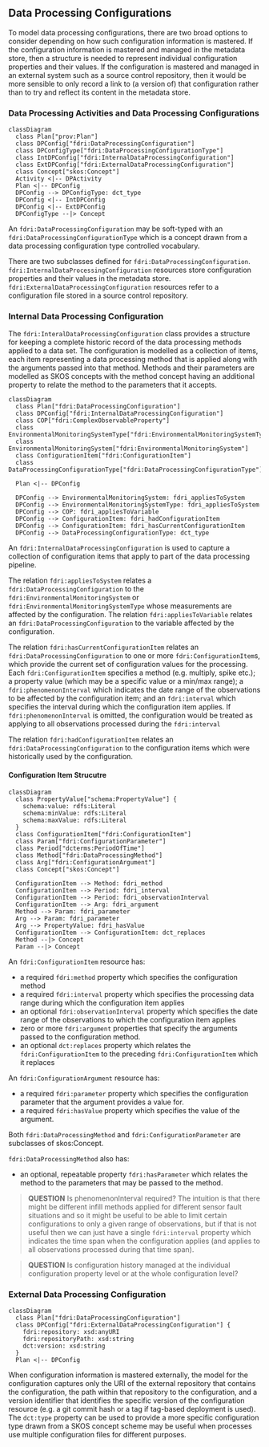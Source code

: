 ## Data Processing Configurations

To model data processing configurations, there are two broad options to consider depending on how such configuration information is mastered. If the configuration information is mastered and managed in the metadata store, then a structure is needed to represent individual configuration properties and their values. If the configuration is mastered and managed in an external system such as a source control repository, then it would be more sensible to only record a link to (a version of) that configuration rather than to try and reflect its content in the metadata store.

### Data Processing Activities and Data Processing Configurations

```mermaid
classDiagram
  class Plan["prov:Plan"]
  class DPConfig["fdri:DataProcessingConfiguration"]
  class DPConfigType["fdri:DataProcessingConfigurationType"]
  class IntDPConfig["fdri:InternalDataProcessingConfiguration"]
  class ExtDPConfig["fdri:ExternalDataProcessingConfiguration"]
  class Concept["skos:Concept"]
  Activity <|-- DPActivity
  Plan <|-- DPConfig
  DPConfig --> DPConfigType: dct_type
  DPConfig <|-- IntDPConfig
  DPConfig <|-- ExtDPConfig
  DPConfigType --|> Concept
```

An `fdri:DataProcessingConfiguration` may be soft-typed with an `fdri:DataProcessingConfigurationType` which is a concept drawn from a data processing configuration type controlled vocabulary.

There are two subclasses defined for `fdri:DataProcessingConfiguration`. `fdri:InternalDataProcessingConfiguration` resources store configuration properties and their values in the metadata store. `fdri:ExternalDataProcessingConfiguration` resources refer to a configuration file stored in a source control repository.

### Internal Data Processing Configuration

The `fdri:InteralDataProcessingConfiguration` class provides a structure for keeping a complete historic record of the data processing methods applied to a data set. The configuration is modelled as a collection of items, each item representing a data processing method that is applied along with the arguments passed into that method. Methods and their parameters are modelled as SKOS concepts with the method concept having an additional property to relate the method to the parameters that it accepts.

```mermaid
classDiagram
  class Plan["fdri:DataProcessingConfiguration"]
  class DPConfig["fdri:InternalDataProcessingConfiguration"]
  class COP["fdri:ComplexObservableProperty"]
  class EnvironmentalMonitoringSystemType["fdri:EnvironmentalMonitoringSystemType"]
  class EnvironmentalMonitoringSystem["fdri:EnvironmentalMonitoringSystem"]
  class ConfigurationItem["fdri:ConfigurationItem"]
  class DataProcessingConfigurationType["fdri:DataProcessingConfigurationType"]

  Plan <|-- DPConfig
  
  DPConfig --> EnvironmentalMonitoringSystem: fdri_appliesToSystem
  DPConfig --> EnvironmentalMonitoringSystemType: fdri_appliesToSystem
  DPConfig --> COP: fdri_appliesToVariable
  DPConfig --> ConfigurationItem: fdri_hadConfigurationItem
  DPConfig --> ConfigurationItem: fdri_hasCurrentConfigurationItem
  DPConfig --> DataProcessingConfigurationType: dct_type
```

An `fdri:InternalDataProcessingConfiguration` is used to capture a collection of configuration items that apply to part of the data processing pipeline.

The relation `fdri:appliesToSystem` relates a `fdri:DataProcessingConfiguration` to the `fdri:EnvironmentalMonitoringSystem` or `fdri:EnvironmentalMonitoringSystemType` whose measurements are affected by the configuration. The relation `fdri:appliesToVariable` relates an `fdri:DataProcessingConfiguration` to the variable affected by the configuration.

The relation `fdri:hasCurrentConfigurationItem` relates an `fdri:DataProcessingConfiguration` to one or more `fdri:ConfigurationItem`s, which provide the current set of configuration values for the processing. Each `fdri:ConfigurationItem` specifies a method (e.g. multiply, spike etc.); a property value (which may be a specific value or a min/max range); a `fdri:phenomenonInterval` which indicates the date range of the observations to be affected by the configuration item; and an `fdri:interval` which specifies the interval during which the configuration item applies. If `fdri:phenomenonInterval` is omitted, the configuration would be treated as applying to all observations processed during the `fdri:interval`

The relation `fdri:hadConfigurationItem` relates an `fdri:DataProcessingConfiguration` to the configuration items which were historically used by the configuration.

#### Configuration Item Strucutre

```mermaid
classDiagram
  class PropertyValue["schema:PropertyValue"] {
    schema:value: rdfs:Literal
    schema:minValue: rdfs:Literal
    schema:maxValue: rdfs:Literal
  }
  class ConfigurationItem["fdri:ConfigurationItem"]
  class Param["fdri:ConfigurationParameter"]
  class Period["dcterms:PeriodOfTime"]
  class Method["fdri:DataProcessingMethod"]
  class Arg["fdri:ConfigurationArgument"]
  class Concept["skos:Concept"]

  ConfigurationItem --> Method: fdri_method
  ConfigurationItem --> Period: fdri_interval
  ConfigurationItem --> Period: fdri_observationInterval
  ConfigurationItem --> Arg: fdri_argument
  Method --> Param: fdri_parameter
  Arg --> Param: fdri_parameter
  Arg --> PropertyValue: fdri_hasValue
  ConfigurationItem --> ConfigurationItem: dct_replaces
  Method --|> Concept
  Param --|> Concept
```

An `fdri:ConfigurationItem` resource has:
* a required `fdri:method` property which specifies the configuration method
* a required `fdri:interval` property which specifies the processing data range during which the configuration item applies
* an optional `fdri:observationInterval` property which specifies the date range of the observations to which the configuration item applies
* zero or more `fdri:argument` properties that specify the arguments passed to the configuration method.
* an optional `dct:replaces` property which relates the `fdri:ConfigurationItem` to the preceding `fdri:ConfigurationItem` which it replaces

An `fdri:ConfigurationArgument` resource has:
* a required `fdri:parameter` property which specifies the configuration parameter that the argument provides a value for.
* a required `fdri:hasValue` property which specifies the value of the argument.

Both `fdri:DataProcessingMethod` and `fdri:ConfigurationParameter` are subclasses of skos:Concept. 

`fdri:DataProcessingMethod` also has:
* an optional, repeatable property `fdri:hasParameter` which relates the method to the parameters that may be passed to the method.


> **QUESTION**
> Is phenomenonInterval required? The intuition is that there might be different infill methods applied for different sensor fault situations and so it might be useful to be able to limit certain configurations to only a given range of observations, but if that is not useful then we can just have a single `fdri:interval` property which indicates the time span when the configuration applies (and applies to all observations processed during that time span).

> **QUESTION**
> Is configuration history managed at the individual configuration property level or at the whole configuration level?


### External Data Processing Configuration

```mermaid
classDiagram
  class Plan["fdri:DataProcessingConfiguration"]
  class DPConfig["fdri:ExternalDataProcessingConfiguration"] {
    fdri:repository: xsd:anyURI
    fdri:repositoryPath: xsd:string
    dct:version: xsd:string
  }
  Plan <|-- DPConfig
```

When configuration information is mastered externally, the model for the configuration captures only the URI of the external repository that contains the configuration, the path within that repository to the configuration, and a version identifier that identifies the specific version of the configuration resource (e.g. a git commit hash or a tag if tag-based deployment is used). The `dct:type` property can be used to provide a more specific configuration type drawn from a SKOS concept scheme may be useful when processes use multiple configuration files for different purposes.